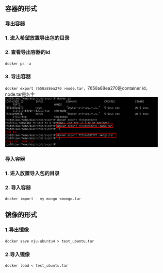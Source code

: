## 容器的形式
### 导出容器
### 1. 进入希望放置导出包的目录
### 2. 查看导出容器的id
`docker ps -a`
### 3. 导出容器
`docker export 7658a88ea270 >node.tar`，7658a88ea270是container id，node.tar是名字  
![导出镜像](../assets/Docker/export.png) 

### 导入容器
### 1. 进入放置导入包的目录
### 2. 导入容器
`docker import - my-mongo <mongo.tar`
## 镜像的形式
### 1.导出镜像
`docker save nju-ubuntu4 > test_ubuntu.tar`
### 2.导入镜像
`docker load < test_ubuntu.tar`
